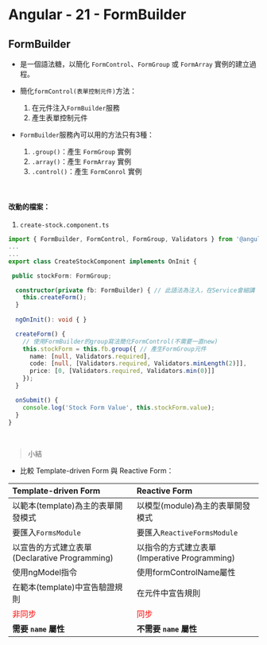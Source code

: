 # Angular - 21 - FormBuilder
## FormBuilder
* 是一個語法糖，以簡化 `FormControl`、`FormGroup` 或 `FormArray` 實例的建立過程。

* 簡化`formControl(表單控制元件)`方法：
   1. 在元件注入`FormBuilder`服務
   2. 產生表單控制元件

* `FormBuilder`服務內可以用的方法只有3種：
  1. `.group()`：產生 `FormGroup` 實例
  2. `.array()`：產生 `FormArray` 實例
  3. `.control()`：產生 `FormConrol` 實例
<br/>

#### 改動的檔案：
1. `create-stock.component.ts`
```ts
import { FormBuilder, FormControl, FormGroup, Validators } from '@angular/forms'; // 改動的行數
...
...
export class CreateStockComponent implements OnInit {

 public stockForm: FormGroup;

  constructor(private fb: FormBuilder) { // 此語法為注入，在Service會細講
    this.createForm();
  }
  
  ngOnInit(): void { }

  createForm() {
    // 使用FormBuilder的group寫法簡化FormControl(不需要一直new)
    this.stockForm = this.fb.group({ // 產生FormGroup元件
      name: [null, Validators.required],
      code: [null, [Validators.required, Validators.minLength(2)]],
      price: [0, [Validators.required, Validators.min(0)]]
    });
  }

  onSubmit() {
    console.log('Stock Form Value', this.stockForm.value);
  }
}
```
<br/>

> 小結

* 比較 Template-driven Form 與 Reactive Form：

**Template-driven Form** | **Reactive Form**
:---|:---
以範本(template)為主的表單開發模式 | 以模型(module)為主的表單開發模式
要匯入`FormsModule`| 要匯入`ReactiveFormsModule`
以宣告的方式建立表單<br/>(Declarative Programming) | 以指令的方式建立表單<br/>(Imperative Programming)
使用ngModel指令 | 使用formControlName屬性
在範本(template)中宣告驗證規則 | 在元件中宣告規則
<font color="red">非同步</font> | <font color="red">同步</font>
**需要 `name` 屬性** | **不需要 `name` 屬性**
